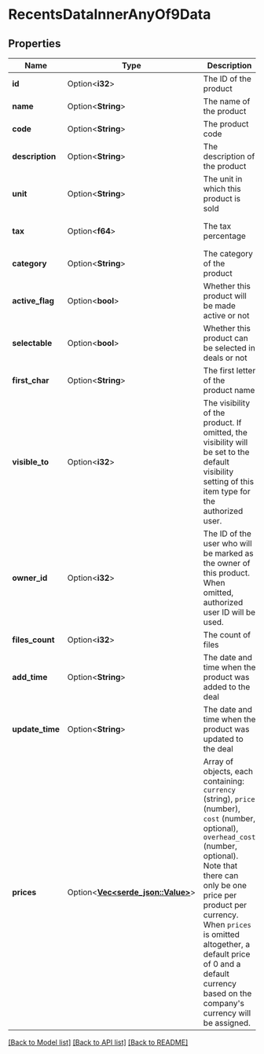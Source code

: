 # RecentsDataInnerAnyOf9Data

## Properties

Name | Type | Description | Notes
------------ | ------------- | ------------- | -------------
**id** | Option<**i32**> | The ID of the product | [optional]
**name** | Option<**String**> | The name of the product | [optional]
**code** | Option<**String**> | The product code | [optional]
**description** | Option<**String**> | The description of the product | [optional]
**unit** | Option<**String**> | The unit in which this product is sold | [optional]
**tax** | Option<**f64**> | The tax percentage | [optional][default to 0]
**category** | Option<**String**> | The category of the product | [optional]
**active_flag** | Option<**bool**> | Whether this product will be made active or not | [optional]
**selectable** | Option<**bool**> | Whether this product can be selected in deals or not | [optional]
**first_char** | Option<**String**> | The first letter of the product name | [optional]
**visible_to** | Option<**i32**> | The visibility of the product. If omitted, the visibility will be set to the default visibility setting of this item type for the authorized user. | [optional]
**owner_id** | Option<**i32**> | The ID of the user who will be marked as the owner of this product. When omitted, authorized user ID will be used. | [optional]
**files_count** | Option<**i32**> | The count of files | [optional]
**add_time** | Option<**String**> | The date and time when the product was added to the deal | [optional]
**update_time** | Option<**String**> | The date and time when the product was updated to the deal | [optional]
**prices** | Option<[**Vec<serde_json::Value>**](serde_json::Value.md)> | Array of objects, each containing: `currency` (string), `price` (number), `cost` (number, optional), `overhead_cost` (number, optional). Note that there can only be one price per product per currency. When `prices` is omitted altogether, a default price of 0 and a default currency based on the company's currency will be assigned. | [optional]

[[Back to Model list]](../README.md#documentation-for-models) [[Back to API list]](../README.md#documentation-for-api-endpoints) [[Back to README]](../README.md)


